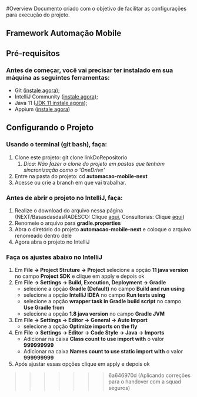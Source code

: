 #Overview
Documento criado com o objetivo de facilitar as configurações para execução do projeto.

## Framework Automação Mobile

## Pré-requisitos
### Antes de começar, você vai precisar ter instalado em sua máquina as seguintes ferramentas:
- Git ([instale agora](https://git-scm.com/downloads));
- IntelliJ Community ([instale agora](https://www.jetbrains.com/pt-br/idea/download));
- Java 11 ([JDK 11 instale agora](https://www.oracle.com/br/java/technologies/javase/jdk11-archive-downloads.html));
- Appium ([instale agora](http://appium.io/downloads.html))

## Configurando o Projeto
### Usando o terminal (git bash), faça:
1. Clone este projeto: git clone linkDoRepositorio
   1. *Dica: Não fazer o clone do projeto em pastas que tenham sincronização como o 'OneDrive'*
2. Entre na pasta do projeto: cd **automacao-mobile-next**
3. Acesse ou crie a branch em que vai trabalhar.

### Antes de abrir o projeto no IntelliJ, faça:
1. Realize o download do arquivo nessa página (NEXT/BasasdasdasRADESCO: Clique [aqui](http://192.168.245.51:8090/pages/viewpage.action?pageId=67288467&preview=/67288467/67298867/3-BRADESCO-gradle.properties), Consultorias: Clique [aqui](http://192.168.245.51:8090/pages/viewpage.action?pageId=67288467&preview=/67288467/67298863/1-WIPRO-gradle.properties))
2. Renomeie o arquivo para **gradle.properties**
3. Abra o diretório do projeto **automacao-mobile-next** e coloque o arquivo renomeado dentro dele
4. Agora abra o projeto no IntelliJ

### Faça os ajustes abaixo no IntelliJ
1. Em **File -> Project Struture -> Project** selecione a opção **11 java version** no campo **Project SDK** e clique em apply e depois ok
2. Em **File -> Settings -> Build, Execution, Deployment -> Gradle**
   - selecione a opção **Gradle (Default)** no campo **Build and run using**
   - selecione a opção **IntelliJ IDEA** no campo **Run tests using**
   - selecione a opção **wrapper task in Gradle build script** no campo **Use Gradle from**
   - selecione a opção **1.8 java version** no campo **Gradle JVM**
3. Em **File -> Settings -> Editor -> General -> Auto Import**
    - selecione a opção **Optimize imports on the fly**
4. Em **File -> Settings -> Editor -> Code Style -> Java -> Imports**
    - Adicionar na caixa **Class count to use import with** o valor **999999999**
    - Adicionar na caixa **Names count to use static import with** o valor **999999999**
5. Após ajustar essas opções clique em apply e depois ok
>>>>>>> 6a646970d (Aplicando correções para o handover com a squad seguros)
